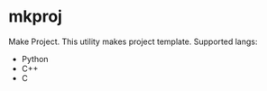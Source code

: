 # mkproj
Make Project. 
This utility makes project template.
Supported langs:
 - Python
 - C++
 - C 
